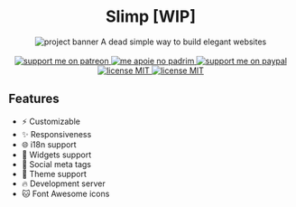 <h1 align="center">Slimp [WIP]</h1> 
<p align="center">
  <img src="https://i.imgur.com/5CC6ETC.png" alt="project banner"/>
  A dead simple way to build elegant websites
  <br><br>
  <a href="https://www.patreon.com/daltonmenezes">
    <img src="https://img.shields.io/badge/support%20on-patreon-informational?style=flat-square" alt="support me on patreon" />
  </a>
  <a href="https://www.padrim.com.br/daltonmenezes">
    <img src="https://img.shields.io/badge/apoie%20no-padrim-informational?style=flat-square" alt="me apoie no padrim" />
  </a>  
  <a href="https://paypal.me/daltonmenezes">
    <img src="https://img.shields.io/badge/support%20on-paypal-informational?style=flat-square" alt="support me on paypal" />
  </a>
  <a href="#">
    <img src="https://img.shields.io/badge/version%20-v1.0.0-informational?style=flat-square" alt="license MIT" />
  </a>  
  <a href="https://github.com/daltonmenezes/slimp/blob/master/README.md">
    <img src="https://img.shields.io/badge/license%20-MIT-informational?style=flat-square" alt="license MIT" />
  </a>
</p>

## Features
- :zap: Customizable
- :sparkles: Responsiveness
- :globe_with_meridians: i18n support
- :electric_plug: Widgets support
- :memo: Social meta tags
- :nail_care: Theme support
- :fire: Development server
- :cat: Font Awesome icons
